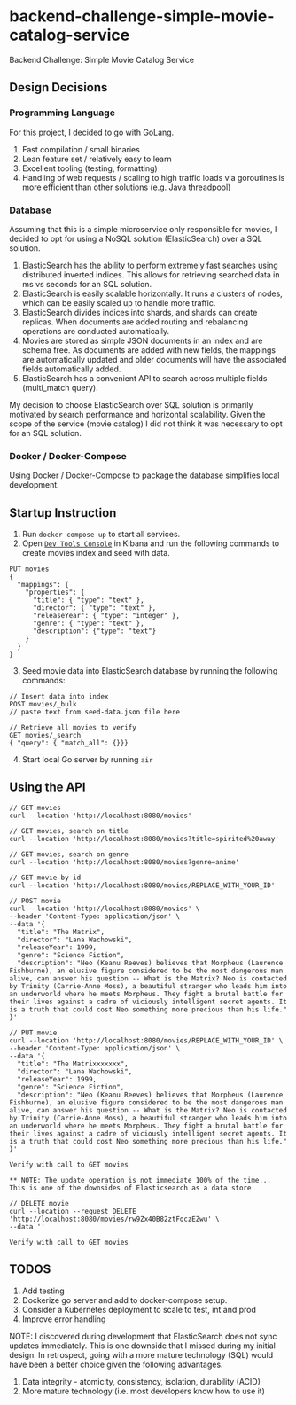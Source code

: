 # backend-challenge-simple-movie-catalog-service

Backend Challenge: Simple Movie Catalog Service

## Design Decisions

### Programming Language

For this project, I decided to go with GoLang.

1. Fast compilation / small binaries
2. Lean feature set / relatively easy to learn
3. Excellent tooling (testing, formatting)
4. Handling of web requests / scaling to high traffic loads via goroutines is more efficient than other solutions (e.g. Java threadpool)

### Database

Assuming that this is a simple microservice only responsible for movies, I decided to opt
for using a NoSQL solution (ElasticSearch) over a SQL solution.

1. ElasticSearch has the ability to perform extremely fast searches using distributed inverted indices. This allows for retrieving searched data in ms vs seconds for an SQL solution.
2. ElasticSearch is easily scalable horizontally. It runs a clusters of nodes, which can be easily scaled up to handle more traffic.
3. ElasticSearch divides indices into shards, and shards can create replicas. When documents are added routing and rebalancing operations are conducted automatically.
4. Movies are stored as simple JSON documents in an index and are schema free. As documents are added with new fields, the mappings are automatically updated and older documents will have the associated fields automatically added.
5. ElasticSearch has a convenient API to search across multiple fields (multi_match query).

My decision to choose ElasticSearch over SQL solution is primarily motivated by search performance and horizontal scalability. Given the scope of the service (movie catalog) I did not
think it was necessary to opt for an SQL solution.

### Docker / Docker-Compose

Using Docker / Docker-Compose to package the database simplifies local development.

## Startup Instruction

1. Run `docker compose up` to start all services.
2. Open [`Dev Tools Console`](http://localhost:5601/app/dev_tools#/console) in Kibana and run the following commands to create movies index and seed with data.

```
PUT movies
{
  "mappings": {
    "properties": {
      "title": { "type": "text" },
      "director": { "type": "text" },
      "releaseYear": { "type": "integer" },
      "genre": { "type": "text" },
      "description": {"type": "text"}
    }
  }
}
```

3. Seed movie data into ElasticSearch database by running the following commands:

```text
// Insert data into index
POST movies/_bulk
// paste text from seed-data.json file here

// Retrieve all movies to verify
GET movies/_search
{ "query": { "match_all": {}}}
```

4. Start local Go server by running `air`

## Using the API

```text
// GET movies
curl --location 'http://localhost:8080/movies'

// GET movies, search on title
curl --location 'http://localhost:8080/movies?title=spirited%20away'

// GET movies, search on genre
curl --location 'http://localhost:8080/movies?genre=anime'

// GET movie by id
curl --location 'http://localhost:8080/movies/REPLACE_WITH_YOUR_ID'

// POST movie
curl --location 'http://localhost:8080/movies' \
--header 'Content-Type: application/json' \
--data '{
  "title": "The Matrix",
  "director": "Lana Wachowski",
  "releaseYear": 1999,
  "genre": "Science Fiction",
  "description": "Neo (Keanu Reeves) believes that Morpheus (Laurence Fishburne), an elusive figure considered to be the most dangerous man alive, can answer his question -- What is the Matrix? Neo is contacted by Trinity (Carrie-Anne Moss), a beautiful stranger who leads him into an underworld where he meets Morpheus. They fight a brutal battle for their lives against a cadre of viciously intelligent secret agents. It is a truth that could cost Neo something more precious than his life."
}'

// PUT movie
curl --location 'http://localhost:8080/movies/REPLACE_WITH_YOUR_ID' \
--header 'Content-Type: application/json' \
--data '{
  "title": "The Matrixxxxxxx",
  "director": "Lana Wachowski",
  "releaseYear": 1999,
  "genre": "Science Fiction",
  "description": "Neo (Keanu Reeves) believes that Morpheus (Laurence Fishburne), an elusive figure considered to be the most dangerous man alive, can answer his question -- What is the Matrix? Neo is contacted by Trinity (Carrie-Anne Moss), a beautiful stranger who leads him into an underworld where he meets Morpheus. They fight a brutal battle for their lives against a cadre of viciously intelligent secret agents. It is a truth that could cost Neo something more precious than his life."
}'

Verify with call to GET movies

** NOTE: The update operation is not immediate 100% of the time... This is one of the downsides of Elasticsearch as a data store

// DELETE movie
curl --location --request DELETE 'http://localhost:8080/movies/rw9Zx40B82ztFqczEZwu' \
--data ''

Verify with call to GET movies
```

## TODOS

1. Add testing
2. Dockerize go server and add to docker-compose setup.
3. Consider a Kubernetes deployment to scale to test, int and prod
4. Improve error handling

NOTE: I discovered during development that ElasticSearch does not sync updates immediately. This is one downside that I missed during my initial design. In retrospect, going with a more mature technology (SQL) would have been a better choice given the following advantages.

1. Data integrity - atomicity, consistency, isolation, durability (ACID)
2. More mature technology (i.e. most developers know how to use it)
